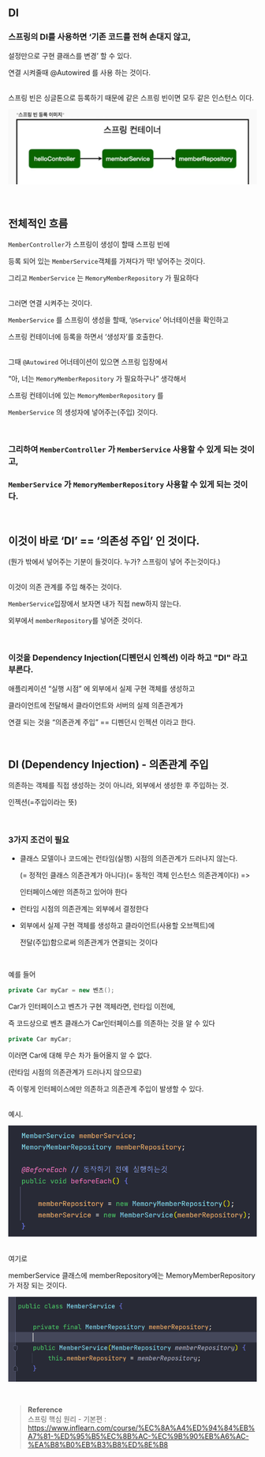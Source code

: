 ## DI 

### 스프링의 DI를 사용하면 ‘기존 코드를 전혀 손대지 않고, 
설정만으로 구현 클래스를 변경’ 할 수 있다.

연결 시켜줄때 @Autowired 를 사용 하는 것이다. 

<br/>스프링 빈은 싱글톤으로 등록하기 때문에 같은 스프링 빈이면 모두 같은 인스턴스 이다.

![이미지](/programming/img/의2.PNG)

<br/>

## 전체적인 흐름

`MemberController`가 스프링이 생성이 할때 스프링 빈에 

등록 되어 있는 `MemberService`객체를 가져다가 딱! 넣어주는 것이다. 

그리고 `MemberService` 는 `MemoryMemberRepository` 가 필요하다

<br/>그러면 연결 시켜주는 것이다. 

`MemberService` 를 스프링이 생성을 할때, ‘`@Service`’ 어너테이션을 확인하고

스프링 컨테이너에 등록을 하면서 ‘생성자’를 호출한다. 

<br/>그때 `@Autowired` 어너테이션이 있으면 스프링 입장에서 

“아, 너는 `MemoryMemberRepository` 가 필요하구나” 생각해서 

스프링 컨테이너에 있는 `MemoryMemberRepository` 를 

`MemberService` 의 생성자에 넣어주는(주입) 것이다.

<br/>

### 그리하여 `MemberController` 가 `MemberService` 사용할 수 있게 되는 것이고,

### `MemberService` 가 `MemoryMemberRepository` 사용할 수 있게 되는 것이다.

<br/>

## 이것이 바로 ‘DI’ == ‘의존성 주입’ 인 것이다.

(뭔가 밖에서 넣어주는 기분이 들것이다.  누가? 스프링이 넣어 주는것이다.)

<br/>이것이 의존 관계를 주입 해주는 것이다. 

`MemberService`입장에서 보자면 내가 직접 new하지 않는다.

외부에서 `memberRepository`를 넣어준 것이다.

<br/>

### 이것을 Dependency Injection(디펜던시 인젝션) 이라 하고 "DI" 라고 부른다.

애플리케이션 “실행 시점” 에 외부에서 실제 구현 객체를 생성하고 

클라이언트에 전달해서 클라이언트와 서버의 실제 의존관계가 

연결 되는 것을 “의존관계 주입” == 디펜던시 인젝션 이라고 한다.

<br/>

## DI (Dependency Injection) - 의존관계 주입

의존하는 객체를 직접 생성하는 것이 아니라, 외부에서 생성한 후 주입하는 것.

인젝션(=주입이라는 뜻)

<br/>

### 3가지 조건이 필요

- 클래스 모델이나 코드에는 런타임(실행) 시점의 의존관계가 드러나지 않는다.
    
    (= 정적인 클래스 의존관계가 아니다)(= 동적인 객체 인스턴스 의존관계이다) => 
    
    인터페이스에만 의존하고 있어야 한다

    
- 런타임 시점의 의존관계는 외부에서 결정한다

- 외부에서 실제 구현 객체를 생성하고 클라이언트(사용할 오브젝트)에
    
    전달(주입)함으로써 의존관계가 연결되는 것이다
    

    <br/>

예를 들어

```java
private Car myCar = new 벤츠();
```

Car가 인터페이스고 벤츠가 구현 객체라면, 런타임 이전에, 

즉 코드상으로 벤츠 클래스가 Car인터페이스를 의존하는 것을 알 수 있다

```java
private Car myCar;
```

이러면 Car에 대해 무슨 차가 들어올지 알 수 없다.

(런타임 시점의 의존관계가 드러나지 않으므로) 

즉 이렇게 인터페이스에만 의존하고 의존관계 주입이 발생할 수 있다.

<br/>예시.

![이미지](/programming/img/의3.PNG)

<br/>여기로

memberService 클래스에 memberRepository에는 MemoryMemberRepository 가 저장 되는 것이다.

![이미지](/programming/img/의4.PNG)


<br/>

>**Reference** <br/>스프링 핵심 원리 - 기본편 : https://www.inflearn.com/course/%EC%8A%A4%ED%94%84%EB%A7%81-%ED%95%B5%EC%8B%AC-%EC%9B%90%EB%A6%AC-%EA%B8%B0%EB%B3%B8%ED%8E%B8
